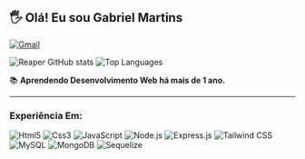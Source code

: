 ## 🖐️ Olá! Eu sou Gabriel Martins

[![Gmail](https://img.shields.io/badge/Gmail-D14836?style=for-the-badge&logo=gmail&logoColor=white)](mailto:gabrielsil20177@gmail.com)

![Reaper GitHub stats](https://github-readme-stats.vercel.app/api?username=ReaperSZ1&show_icons=true&theme=dracula)
![Top Languages](https://github-readme-stats.vercel.app/api/top-langs/?username=ReaperSZ1&layout=compact&theme=github_dark)

📚 **Aprendendo Desenvolvimento Web há mais de 1 ano.**

---

### **Experiência Em:**

![Html5](https://img.shields.io/badge/HTML5-E34F26?style=for-the-badge&logo=html5&logoColor=white)
![Css3](https://img.shields.io/badge/CSS3-1572B6?style=for-the-badge&logo=css3&logoColor=white)
![JavaScript](https://img.shields.io/badge/JavaScript-F7DF1E?style=for-the-badge&logo=javascript&logoColor=black)
![Node.js](https://img.shields.io/badge/Node.js-43853D?style=for-the-badge&logo=node.js&logoColor=white)
![Express.js](https://img.shields.io/badge/Express.js-404D59?style=for-the-badge)
![Tailwind CSS](https://img.shields.io/badge/Tailwind_CSS-38B2AC?style=for-the-badge&logo=tailwind-css&logoColor=white)
![MySQL](https://img.shields.io/badge/MySQL-00000F?style=for-the-badge&logo=mysql&logoColor=white)
![MongoDB](https://img.shields.io/badge/MongoDB-4EA94B?style=for-the-badge&logo=mongodb&logoColor=white)
![Sequelize](https://img.shields.io/badge/sequelize-323330?style=for-the-badge&logo=sequelize&logoColor=blue)
